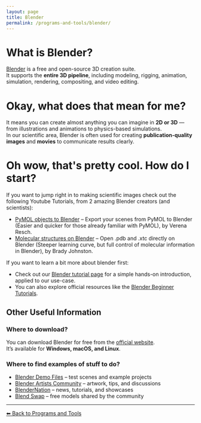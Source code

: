 ```yaml
---
layout: page
title: Blender
permalink: /programs-and-tools/blender/
---
```


# What is Blender?
[Blender](https://www.blender.org/) is a free and open-source 3D creation suite.  
It supports the **entire 3D pipeline**, including modeling, rigging, animation, simulation, rendering, compositing, and video editing.

# Okay, what does that mean for me?
It means you can create almost anything you can imagine in **2D or 3D** — from illustrations and animations to physics-based simulations.  
In our scientific area, Blender is often used for creating **publication-quality images** and **movies** to communicate results clearly.

# Oh wow, that's pretty cool. How do I start?

If you want to jump right in to making scientific images check out the following Youtube Tutorials, from 2 amazing Blender creators (and scientists):
- [PyMOL objects to Blender](https://www.youtube.com/watch?v=5ZFVUej-bZs) – Export your scenes from PyMOL to Blender (Easier and quicker for those already familiar with PyMOL), by Verena Resch.
- [Molecular structures on Blender](https://www.youtube.com/watch?v=CvmFaRVmZRU&list=PLQyfz7398elUYMdeaSYVAcXffzlSIzuSw) – Open .pdb and .xtc directly on Blender (Steeper learning curve, but full control of molecular information in Blender), by Brady Johnston.

If you want to learn a bit more about blender first:
- Check out our [Blender tutorial page](/tutorials/blender-tutorial.md) for a simple hands-on introduction, applied to our use-case.  
- You can also explore official resources like the [Blender Beginner Tutorials](https://www.blender.org/support/tutorials/).

## Other Useful Information
### Where to download?
You can download Blender for free from the [official website](https://www.blender.org/download/).  
It’s available for **Windows, macOS, and Linux**.

### Where to find examples of stuff to do?
- [Blender Demo Files](https://www.blender.org/download/demo-files/) – test scenes and example projects  
- [Blender Artists Community](https://blenderartists.org/) – artwork, tips, and discussions  
- [BlenderNation](https://www.blendernation.com/) – news, tutorials, and showcases  
- [Blend Swap](https://www.blendswap.com/) – free models shared by the community  

---


[⬅ Back to Programs and Tools](/mms-wiki/programs-and-tools)
